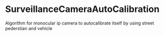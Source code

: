 # SurveillanceCameraAutoCalibration
Algorithm for monocular ip camera to autocalibrate itself by using street pederstian and vehicle
